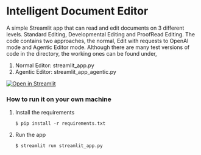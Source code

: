 # Intelligent Document Editor


A simple Streamlit app that can read and edit documents on 3 different levels. Standard Editing, Developmental Editing and ProofRead Editing.
The code contains two approaches, the normal, Edit with requests to OpenAI mode and Agentic Editor mode.
Although there are many test versions of code in the directory, the working ones can be found under, 
1. Normal Editor: streamlit_app.py
2. Agentic Editor: streamlit_app_agentic.py

[![Open in Streamlit](https://static.streamlit.io/badges/streamlit_badge_black_white.svg)](https://blank-app-template.streamlit.app/)

### How to run it on your own machine

1. Install the requirements

   ```
   $ pip install -r requirements.txt
   ```

2. Run the app

   ```
   $ streamlit run streamlit_app.py
   ```
